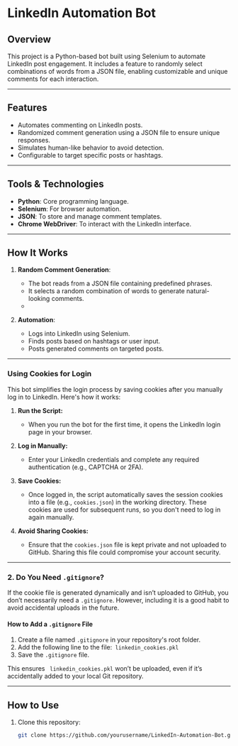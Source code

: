 # LinkedIn Automation Bot

## Overview
This project is a Python-based bot built using Selenium to automate LinkedIn post engagement. It includes a feature to randomly select combinations of words from a JSON file, enabling customizable and unique comments for each interaction.

---

## Features
- Automates commenting on LinkedIn posts.
- Randomized comment generation using a JSON file to ensure unique responses.
- Simulates human-like behavior to avoid detection.
- Configurable to target specific posts or hashtags.

---

## Tools & Technologies
- **Python**: Core programming language.
- **Selenium**: For browser automation.
- **JSON**: To store and manage comment templates.
- **Chrome WebDriver**: To interact with the LinkedIn interface.

---

## How It Works
1. **Random Comment Generation**:
   - The bot reads from a JSON file containing predefined phrases.
   - It selects a random combination of words to generate natural-looking comments.
   - 

2. **Automation**:
   - Logs into LinkedIn using Selenium.
   - Finds posts based on hashtags or user input.
   - Posts generated comments on targeted posts.

---

### Using Cookies for Login
This bot simplifies the login process by saving cookies after you manually log in to LinkedIn. Here's how it works:

1. **Run the Script:**
   - When you run the bot for the first time, it opens the LinkedIn login page in your browser.

2. **Log in Manually:**
   - Enter your LinkedIn credentials and complete any required authentication (e.g., CAPTCHA or 2FA).

3. **Save Cookies:**
   - Once logged in, the script automatically saves the session cookies into a file (e.g., `cookies.json`) in the working directory. These cookies are used for subsequent runs, so you don't need to log in again manually.

4. **Avoid Sharing Cookies:**
   - Ensure that the `cookies.json` file is kept private and not uploaded to GitHub. Sharing this file could compromise your account security.

---

### **2. Do You Need `.gitignore`?**
If the cookie file is generated dynamically and isn’t uploaded to GitHub, you don’t necessarily need a `.gitignore`. However, including it is a good habit to avoid accidental uploads in the future.

#### **How to Add a `.gitignore` File**
1. Create a file named `.gitignore` in your repository's root folder.
2. Add the following line to the file:` linkedin_cookies.pkl`
3. Save the `.gitignore` file.

This ensures ` linkedin_cookies.pkl` won’t be uploaded, even if it’s accidentally added to your local Git repository.

---

## How to Use
1. Clone this repository:
   ```bash
   git clone https://github.com/yourusername/LinkedIn-Automation-Bot.git
